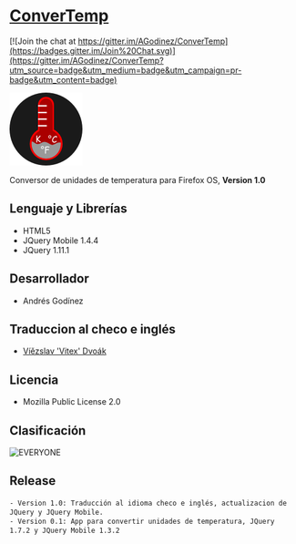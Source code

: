 [ConverTemp](https://marketplace.firefox.com/app/convertemp/)
=============

[![Join the chat at https://gitter.im/AGodinez/ConverTemp](https://badges.gitter.im/Join%20Chat.svg)](https://gitter.im/AGodinez/ConverTemp?utm_source=badge&utm_medium=badge&utm_campaign=pr-badge&utm_content=badge)

![ConverTemp](./images/icon.png)

Conversor de unidades de temperatura para Firefox OS, **Version 1.0**

## Lenguaje y Librerías ##
* HTML5
* JQuery Mobile 1.4.4
* JQuery 1.11.1

## Desarrollador ##
* Andrés Godínez

## Traduccion al checo e inglés ##
* [Víězslav 'Vitex' Dvoák](https://github.com/Vitexus/)

## Licencia ##
* Mozilla Public License 2.0

## Clasificación ##

![EVERYONE](https://www.globalratings.com/Common/Images/ratingsymbol_e.png)

## Release ##

```
- Version 1.0: Traducción al idioma checo e inglés, actualizacion de JQuery y JQuery Mobile.
- Version 0.1: App para convertir unidades de temperatura, JQuery 1.7.2 y JQuery Mobile 1.3.2
```